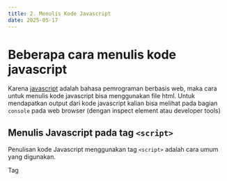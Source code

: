 ```yaml
---
title: 2. Menulis Kode Javascript
date: 2025-05-17
---
```


# Beberapa cara menulis kode javascript

Karena [javascript](javascript-1.md) adalah bahasa pemrograman berbasis web, maka cara untuk menulis kode javascript bisa menggunakan file html. Untuk mendapatkan output dari kode javascript kalian bisa melihat pada bagian `console` pada web browser (dengan inspect element atau developer tools)

## Menulis Javascript pada tag `<script>`

Penulisan kode Javascript menggunakan tag `<script>` adalah cara umum yang digunakan.

Tag <script> dapat kita buat di dalam tag `<head>` maupun `<body>`.

```html
<!DOCTYPE html>
<html>
  <head>
    <meta charset="utf-8" />
    <title>Penulisan Javascript</title>
  </head>
  <body>
    <script>
      console.log("Javascript itu keren!")
    </script>
  </body>
</html>
```

## Menulis Javascript pada file eksternal `(.js)`

Jika menggunakan file eksternal kalian harus membuat 2 file, yaitu `index.html` dan `script.js` (namanya bebas namun wajib menggunakan ekstensi `.js`). Setelah itu menambahkan pada tag `<script>`, atribut `src` dengan alamat file javascript yang kalian buat.

Contoh

```html
<script src="script.js"></script>
```

Setelah itu kalian tinggal menulis kode javscript pada file `script.js` tersebut.

> [!tip] Berikutnya
>
> [Variabel dan Tipe Data](javascript-3.md)

> [!info] Just info
>
> Sebenarnya ada satu cara lagi untuk menulis kode javascript namun tidak menggunakan file html alias tidak memakai console web browser sebagai output. Cara ini biasa digunakan untuk menulis kode aplikasi non-web, misalnya script untuk mengatur sistem operasi, membuat bot/services, dan lain-lain. Dengan memanfaatkan [NodeJS](https://nodejs.org) kalian cukup menjalankan kode javascript dengan menggunakan perintah `node {nama-file.js}` di terminal.
